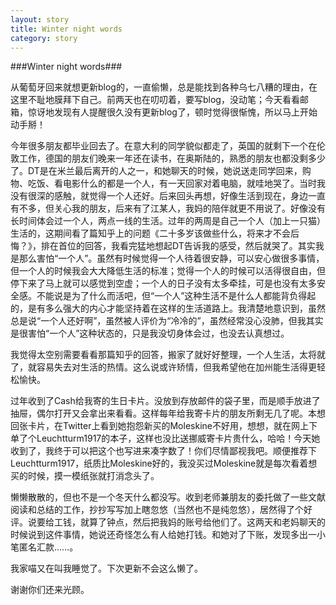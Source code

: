 ---layout: storytitle: Winter night wordscategory: story---###Winter night words###从葡萄牙回来就想更新blog的，一直偷懒，总是能找到各种乌七八糟的理由，在这里不耻地膜拜下自己。前两天也在叨叨着，要写blog，没动笔；今天看看邮箱，惊讶地发现有人提醒很久没有更新blog了，顿时觉得很惭愧，所以马上开始动手掰！今年很多朋友都毕业回去了。在意大利的同学貌似都走了，英国的就剩下一个在伦敦工作，德国的朋友们晚来一年还在读书，在奥斯陆的，熟悉的朋友也都没剩多少了。DT是在米兰最后离开的人之一，和她聊天的时候，她说送走同学回来，购物、吃饭、看电影什么的都是一个人，有一天回家对着电脑，就哇地哭了。当时我没有很深的感触，就觉得一个人还好。后来回头再想，好像生活到现在，身边一直有不多，但关心我的朋友，后来有了江某人，我妈的陪伴就更不用说了。好像没有长时间体会过一个人，两点一线的生活。过年的两周是自己一个人（加上一只猫）生活的，这期间看了篇知乎上的问题《二十多岁该做些什么，将来才不会后悔？》，排在首位的回答，我看完猛地想起DT告诉我的感受，然后就哭了。其实我是那么害怕“一个人”。虽然有时候觉得一个人待着很安静，可以安心做很多事情，但一个人的时候我会大大降低生活的标准；觉得一个人的时候可以活得很自由，但停下来了马上就可以感觉到空虚；一个人的日子没有太多牵挂，可是也没有太多安全感。不能说是为了什么而活吧，但“一个人”这种生活不是什么人都能背负得起的，是有多么强大的内心才能坚持着在这样的生活道路上。我清楚地意识到，虽然总是说“一个人还好啊”，虽然被人评价为“冷冷的”，虽然经常没心没肺，但我其实是很害怕“一个人”这种状态的，只是我没切身体会过，也没去认真想过。我觉得太空别需要看看那篇知乎的回答，搬家了就好好整理，一个人生活，太将就了，就容易失去对生活的热情。这么说或许矫情，但我希望他在加州能生活得更轻松愉快。过年收到了Cash给我寄的生日卡片。没放到存放邮件的袋子里，而是顺手放进了抽屉，偶尔打开又会拿出来看看。这样每年给我寄卡片的朋友所剩无几了呢。本想回张卡片，在Twitter上看到她抱怨新买的Moleskine不好用，想想，就在网上下单了个Leuchtturm1917的本子，这样也没比送挪威寄卡片贵什么，哈哈！今天她收到了，我终于可以把这个也写进来凑字数了！你们尽情鄙视我吧。顺便推荐下Leuchtturm1917，纸质比Moleskine好的，我没买过Moleskine就是每次看着想买的时候，摸一模纸张就打消念头了。懒懒散散的，但也不是一个冬天什么都没写。收到老师兼朋友的委托做了一些文献阅读和总结的工作，抄抄写写加上瞎忽悠（当然也不是纯忽悠），居然得了个好评。说要给工钱，就算了钟点，然后把我妈的账号给他们了。这两天和老妈聊天的时候说到这件事情，她说还奇怪怎么有人给她打钱。和她对了下账，发现多出一小笔匿名汇款……。我家喵又在叫我睡觉了。下次更新不会这么懒了。谢谢你们还来光顾。